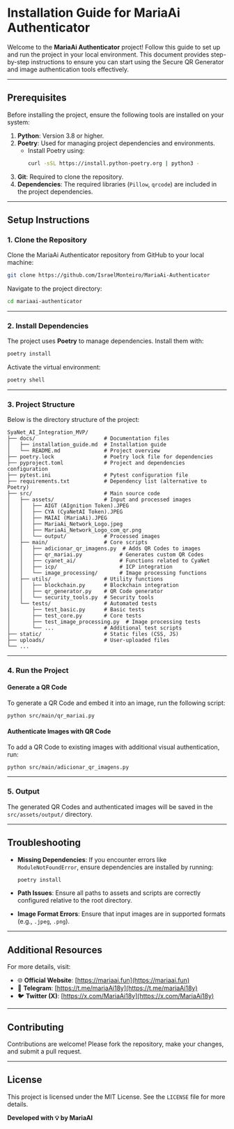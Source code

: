 # Installation Guide for MariaAi Authenticator

Welcome to the **MariaAi Authenticator** project! Follow this guide to set up and run the project in your local environment. This document provides step-by-step instructions to ensure you can start using the Secure QR Generator and image authentication tools effectively.

---

## **Prerequisites**

Before installing the project, ensure the following tools are installed on your system:

1. **Python**: Version 3.8 or higher.
2. **Poetry**: Used for managing project dependencies and environments.
   - Install Poetry using:
     ```bash
     curl -sSL https://install.python-poetry.org | python3 -
     ```
3. **Git**: Required to clone the repository.
4. **Dependencies**: The required libraries (`Pillow`, `qrcode`) are included in the project dependencies.

---

## **Setup Instructions**

### **1. Clone the Repository**

Clone the MariaAi Authenticator repository from GitHub to your local machine:
```bash
git clone https://github.com/IsraelMonteiro/MariaAi-Authenticator
```
Navigate to the project directory:
```bash
cd mariaai-authenticator
```

---

### **2. Install Dependencies**

The project uses **Poetry** to manage dependencies. Install them with:
```bash
poetry install
```

Activate the virtual environment:
```bash
poetry shell
```

---

### **3. Project Structure**

Below is the directory structure of the project:

```
SyaNet_AI_Integration_MVP/
├── docs/                      # Documentation files
│   ├── installation_guide.md  # Installation guide
│   └── README.md              # Project overview
├── poetry.lock                # Poetry lock file for dependencies
├── pyproject.toml             # Project and dependencies configuration
├── pytest.ini                 # Pytest configuration file
├── requirements.txt           # Dependency list (alternative to Poetry)
├── src/                       # Main source code
│   ├── assets/                # Input and processed images
│   │   ├── AIGT (AIgnition Token).JPEG
│   │   ├── CYA (CyaNetAI Token).JPEG
│   │   ├── MAIAI (MariaAi).JPEG
│   │   ├── MariaAi_Network_Logo.jpeg
│   │   ├── MariaAi_Network_Logo_com_qr.png
│   │   └── output/            # Processed images
│   ├── main/                  # Core scripts
│   │   ├── adicionar_qr_imagens.py  # Adds QR Codes to images
│   │   ├── qr_mariai.py            # Generates custom QR Codes
│   │   ├── cyanet_ai/              # Functions related to CyaNet
│   │   ├── icp/                    # ICP integration
│   │   └── image_processing/       # Image processing functions
│   ├── utils/                 # Utility functions
│   │   ├── blockchain.py      # Blockchain integration
│   │   ├── qr_generator.py    # QR Code generator
│   │   └── security_tools.py  # Security tools
│   └── tests/                 # Automated tests
│       ├── test_basic.py      # Basic tests
│       ├── test_core.py       # Core tests
│       ├── test_image_processing.py  # Image processing tests
│       └── ...                # Additional test scripts
├── static/                    # Static files (CSS, JS)
├── uploads/                   # User-uploaded files
└── ...
```

---

### **4. Run the Project**

#### **Generate a QR Code**
To generate a QR Code and embed it into an image, run the following script:
```bash
python src/main/qr_mariai.py
```

#### **Authenticate Images with QR Code**
To add a QR Code to existing images with additional visual authentication, run:
```bash
python src/main/adicionar_qr_imagens.py
```

---

### **5. Output**

The generated QR Codes and authenticated images will be saved in the `src/assets/output/` directory.

---

## **Troubleshooting**

- **Missing Dependencies**: If you encounter errors like `ModuleNotFoundError`, ensure dependencies are installed by running:
  ```bash
  poetry install
  ```

- **Path Issues**: Ensure all paths to assets and scripts are correctly configured relative to the root directory.

- **Image Format Errors**: Ensure that input images are in supported formats (e.g., `.jpeg`, `.png`).

---

## **Additional Resources**

For more details, visit:
- 🌐 **Official Website**: [https://mariaai.fun](https://mariaai.fun)
- 💬 **Telegram**: [https://t.me/mariaAi18y](https://t.me/mariaAi18y)
- 🐦 **Twitter (X)**: [https://x.com/MariaAi18y](https://x.com/MariaAi18y)

---

## **Contributing**

Contributions are welcome! Please fork the repository, make your changes, and submit a pull request.

---

## **License**

This project is licensed under the MIT License. See the `LICENSE` file for more details.

**Developed with 💡 by MariaAI**

